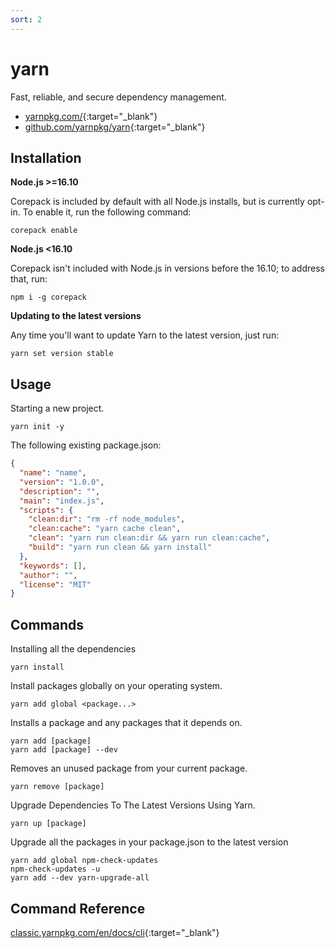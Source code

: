 ```yaml
---
sort: 2
---
```


# yarn

Fast, reliable, and secure dependency management.

- [yarnpkg.com/](https://yarnpkg.com/){:target="_blank"}
- [github.com/yarnpkg/yarn](https://github.com/yarnpkg/yarn){:target="_blank"}

## Installation

**Node.js >=16.10**

Corepack is included by default with all Node.js installs, but is currently opt-in. To enable it, run the following command:

```shell
corepack enable
```

**Node.js <16.10**

Corepack isn't included with Node.js in versions before the 16.10; to address that, run:

```shell
npm i -g corepack
```

**Updating to the latest versions**

Any time you'll want to update Yarn to the latest version, just run:

```shell
yarn set version stable
```

## Usage

Starting a new project.

```shell
yarn init -y
```

The following existing package.json:

```json
{
  "name": "name",
  "version": "1.0.0",
  "description": "",
  "main": "index.js",
  "scripts": {
    "clean:dir": "rm -rf node_modules",
    "clean:cache": "yarn cache clean",
    "clean": "yarn run clean:dir && yarn run clean:cache",
    "build": "yarn run clean && yarn install"
  },
  "keywords": [],
  "author": "",
  "license": "MIT"
}
```

## Commands

Installing all the dependencies

```shell
yarn install
```

Install packages globally on your operating system.

```shell
yarn add global <package...>
```

Installs a package and any packages that it depends on.

```shell
yarn add [package]
yarn add [package] --dev
```

Removes an unused package from your current package.

```shell
yarn remove [package]
```

Upgrade Dependencies To The Latest Versions Using Yarn.

```shell
yarn up [package]
```

Upgrade all the packages in your package.json to the latest version

```shell
yarn add global npm-check-updates
npm-check-updates -u
yarn add --dev yarn-upgrade-all
```

## Command Reference

[classic.yarnpkg.com/en/docs/cli](https://classic.yarnpkg.com/en/docs/cli){:target="_blank"}
